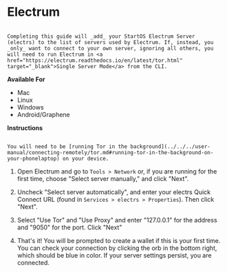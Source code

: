 # Electrum

```admonish warning

Completing this guide will _add_ your StartOS Electrum Server (electrs) to the list of servers used by Electrum. If, instead, you _only_ want to connect to your own server, ignoring all others, you will need to run Electrum in <a href="https://electrum.readthedocs.io/en/latest/tor.html" target="_blank">Single Server Mode</a> from the CLI.

```

**Available For**

- Mac
- Linux
- Windows
- Android/Graphene

**Instructions**

```admonish note

You will need to be [running Tor in the background](../../../user-manual/connecting-remotely/tor.md#running-tor-in-the-background-on-your-phonelaptop) on your device.

```

1. Open Electrum and go to `Tools > Network` or, if you are running for the first time, choose "Select server manually," and click "Next".

1. Uncheck "Select server automatically", and enter your electrs Quick Connect URL (found in `Services > electrs > Properties`). Then click "Next".

1. Select "Use Tor" and "Use Proxy" and enter "127.0.0.1" for the address and "9050" for the port. Click "Next"

1. That's it! You will be prompted to create a wallet if this is your first time. You can check your connection by clicking the orb in the bottom right, which should be blue in color. If your server settings persist, you are connected.
